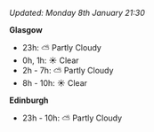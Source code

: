 *Updated: Monday 8th January 21:30*

**Glasgow**

* 23h: :partly_sunny: Partly Cloudy
* 0h, 1h: :sunny: Clear
* 2h - 7h: :partly_sunny: Partly Cloudy
* 8h - 10h: :sunny: Clear

**Edinburgh**

* 23h - 10h: :partly_sunny: Partly Cloudy
